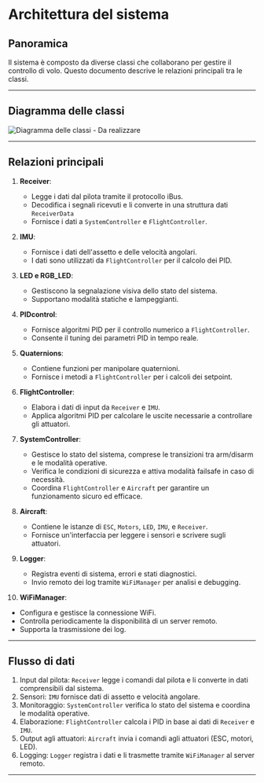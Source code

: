 # Architettura del sistema

## Panoramica
Il sistema è composto da diverse classi che collaborano per gestire il controllo di volo. Questo documento descrive le relazioni principali tra le classi.

---

## Diagramma delle classi
![Diagramma delle classi](diagram.png) - Da realizzare

---

## Relazioni principali

1. **Receiver**:
   - Legge i dati dal pilota tramite il protocollo iBus.
   - Decodifica i segnali ricevuti e li converte in una struttura dati `ReceiverData`
   - Fornisce i dati a `SystemController` e `FlightController`.

2. **IMU**:
   - Fornisce i dati dell'assetto e delle velocità angolari.
   - I dati sono utilizzati da `FlightController` per il calcolo dei PID.

3. **LED e RGB_LED**:
   - Gestiscono la segnalazione visiva dello stato del sistema.
   - Supportano modalità statiche e lampeggianti.

4. **PIDcontrol**:
   - Fornisce algoritmi PID per il controllo numerico a `FlightController`.
   - Consente il tuning dei parametri PID in tempo reale.

5. **Quaternions**:
   - Contiene funzioni per manipolare quaternioni.
   - Fornisce i metodi a `FlightController` per i calcoli dei setpoint.

6. **FlightController**:
   - Elabora i dati di input da `Receiver` e `IMU`.
   - Applica algoritmi PID per calcolare le uscite necessarie a controllare gli attuatori.

7. **SystemController**:
   - Gestisce lo stato del sistema, comprese le transizioni tra arm/disarm e le modalità operative.
   - Verifica le condizioni di sicurezza e attiva modalità failsafe in caso di necessità.
   - Coordina `FlightController` e  `Aircraft` per garantire un funzionamento sicuro ed efficace.

8. **Aircraft**:
   - Contiene le istanze di `ESC`, `Motors`, `LED`, `IMU`, e `Receiver`.
   - Fornisce un'interfaccia per leggere i sensori e scrivere sugli attuatori.

9. **Logger**:
   - Registra eventi di sistema, errori e stati diagnostici.
   - Invio remoto dei log tramite `WiFiManager` per analisi e debugging.

10. **WiFiManager**:
   - Configura e gestisce la connessione WiFi.
   - Controlla periodicamente la disponibilità di un server remoto.
   - Supporta la trasmissione dei log.

---

## Flusso di dati
1. Input dal pilota: `Receiver` legge i comandi dal pilota e li converte in dati comprensibili dal sistema.
2. Sensori: `IMU` fornisce dati di assetto e velocità angolare.
3. Monitoraggio: `SystemController` verifica lo stato del sistema e coordina le modalità operative.
4. Elaborazione: `FlightController` calcola i PID in base ai dati di `Receiver` e `IMU`.
5. Output agli attuatori: `Aircraft` invia i comandi agli attuatori (ESC, motori, LED).
6. Logging: `Logger` registra i dati e li trasmette tramite `WiFiManager` al server remoto.

---
